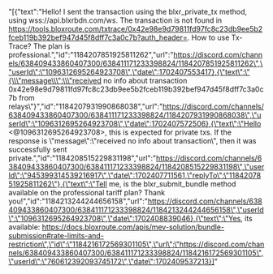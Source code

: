 "[{\"text\":\"Hello! I sent the transaction using the blxr_private_tx method, using wss://api.blxrbdn.com/ws. The transaction is not found in https://tools.bloxroute.com/txtrace/0x42e98e9d79811fd97fc8c23db9ee5b2fceb119b392bef947d45f8dff7c3a0c7b?auth_header=. How to use Tx-Trace? The plan is professional.\",\"id\":\"1184207851925811262\",\"url\":\"https://discord.com/channels/638409433860407300/638411171233398824/1184207851925811262\",\"userId\":\"1096312695264923708\",\"date\":1702407553417},{\"text\":\"{\\\"message\\\":\\\"received no info about transaction 0x42e98e9d79811fd97fc8c23db9ee5b2fceb119b392bef947d45f8dff7c3a0c7b from relays\\\"}\",\"id\":\"1184207931990868038\",\"url\":\"https://discord.com/channels/638409433860407300/638411171233398824/1184207931990868038\",\"userId\":\"1096312695264923708\",\"date\":1702407572506},{\"text\":\"Hello <@1096312695264923708>, this is expected for private txs. If the response is \\\"message\\\":\\\"received no info about transaction\\\", then it was successfully sent private.\",\"id\":\"1184208515229831198\",\"url\":\"https://discord.com/channels/638409433860407300/638411171233398824/1184208515229831198\",\"userId\":\"945399314539216917\",\"date\":1702407711561,\"replyTo\":\"1184207851925811262\"},{\"text\":\"Tell me, is the blxr_submit_bundle method available on the professional tariff plan? Thank you!\",\"id\":\"1184213244244656158\",\"url\":\"https://discord.com/channels/638409433860407300/638411171233398824/1184213244244656158\",\"userId\":\"1096312695264923708\",\"date\":1702408839046},{\"text\":\"Yes, its available: https://docs.bloxroute.com/apis/mev-solution/bundle-submission#rate-limits-and-restriction\",\"id\":\"1184216172569301105\",\"url\":\"https://discord.com/channels/638409433860407300/638411171233398824/1184216172569301105\",\"userId\":\"760612392093745172\",\"date\":1702409537213}]"
